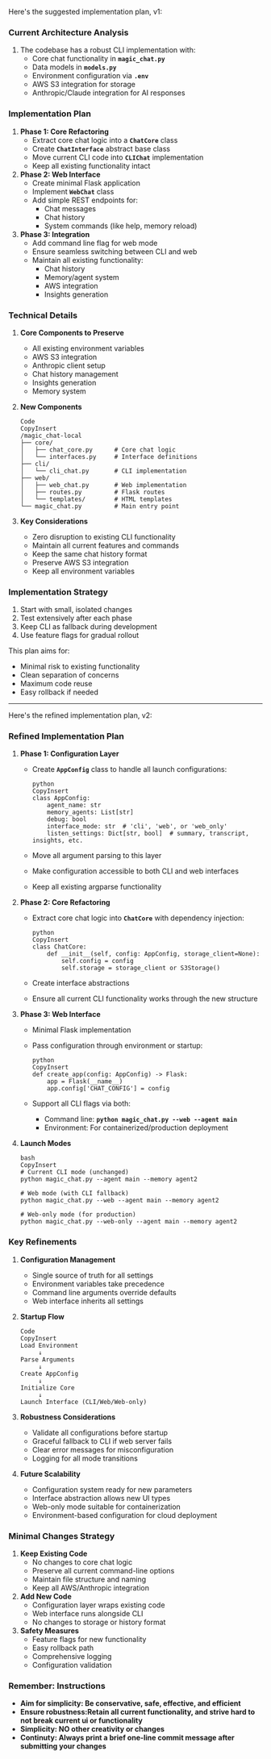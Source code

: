Here's the suggested implementation plan, v1:

### **Current Architecture Analysis**

1. The codebase has a robust CLI implementation with:
    - Core chat functionality in **`magic_chat.py`**
    - Data models in **`models.py`**
    - Environment configuration via **`.env`**
    - AWS S3 integration for storage
    - Anthropic/Claude integration for AI responses

### **Implementation Plan**

1. **Phase 1: Core Refactoring**
    - Extract core chat logic into a **`ChatCore`** class
    - Create **`ChatInterface`** abstract base class
    - Move current CLI code into **`CLIChat`** implementation
    - Keep all existing functionality intact
2. **Phase 2: Web Interface**
    - Create minimal Flask application
    - Implement **`WebChat`** class
    - Add simple REST endpoints for:
        - Chat messages
        - Chat history
        - System commands (like help, memory reload)
3. **Phase 3: Integration**
    - Add command line flag for web mode
    - Ensure seamless switching between CLI and web
    - Maintain all existing functionality:
        - Chat history
        - Memory/agent system
        - AWS integration
        - Insights generation

### **Technical Details**

1. **Core Components to Preserve**
    - All existing environment variables
    - AWS S3 integration
    - Anthropic client setup
    - Chat history management
    - Insights generation
    - Memory system
2. **New Components**
    
    ```
    Code
    CopyInsert
    /magic_chat-local
    ├── core/
    │   ├── chat_core.py      # Core chat logic
    │   └── interfaces.py     # Interface definitions
    ├── cli/
    │   └── cli_chat.py       # CLI implementation
    ├── web/
    │   ├── web_chat.py       # Web implementation
    │   ├── routes.py         # Flask routes
    │   └── templates/        # HTML templates
    └── magic_chat.py         # Main entry point
    
    ```
    
3. **Key Considerations**
    - Zero disruption to existing CLI functionality
    - Maintain all current features and commands
    - Keep the same chat history format
    - Preserve AWS S3 integration
    - Keep all environment variables

### **Implementation Strategy**

1. Start with small, isolated changes
2. Test extensively after each phase
3. Keep CLI as fallback during development
4. Use feature flags for gradual rollout

This plan aims for:

- Minimal risk to existing functionality
- Clean separation of concerns
- Maximum code reuse
- Easy rollback if needed

---

Here's the refined implementation plan, v2:

### **Refined Implementation Plan**

1. **Phase 1: Configuration Layer**
    - Create **`AppConfig`** class to handle all launch configurations:
        
        ```
        python
        CopyInsert
        class AppConfig:
            agent_name: str
            memory_agents: List[str]
            debug: bool
            interface_mode: str  # 'cli', 'web', or 'web_only'
            listen_settings: Dict[str, bool]  # summary, transcript, insights, etc.
        
        ```
        
    - Move all argument parsing to this layer
    - Make configuration accessible to both CLI and web interfaces
    - Keep all existing argparse functionality
2. **Phase 2: Core Refactoring**
    - Extract core chat logic into **`ChatCore`** with dependency injection:
        
        ```
        python
        CopyInsert
        class ChatCore:
            def __init__(self, config: AppConfig, storage_client=None):
                self.config = config
                self.storage = storage_client or S3Storage()
        
        ```
        
    - Create interface abstractions
    - Ensure all current CLI functionality works through the new structure
3. **Phase 3: Web Interface**
    - Minimal Flask implementation
    - Pass configuration through environment or startup:
        
        ```
        python
        CopyInsert
        def create_app(config: AppConfig) -> Flask:
            app = Flask(__name__)
            app.config['CHAT_CONFIG'] = config
        
        ```
        
    - Support all CLI flags via both:
        - Command line: **`python magic_chat.py --web --agent main`**
        - Environment: For containerized/production deployment
4. **Launch Modes**
    
    ```
    bash
    CopyInsert
    # Current CLI mode (unchanged)
    python magic_chat.py --agent main --memory agent2
    
    # Web mode (with CLI fallback)
    python magic_chat.py --web --agent main --memory agent2
    
    # Web-only mode (for production)
    python magic_chat.py --web-only --agent main --memory agent2
    
    ```
    

### **Key Refinements**

1. **Configuration Management**
    - Single source of truth for all settings
    - Environment variables take precedence
    - Command line arguments override defaults
    - Web interface inherits all settings
2. **Startup Flow**
    
    ```
    Code
    CopyInsert
    Load Environment
         ↓
    Parse Arguments
         ↓
    Create AppConfig
         ↓
    Initialize Core
         ↓
    Launch Interface (CLI/Web/Web-only)
    
    ```
    
3. **Robustness Considerations**
    - Validate all configurations before startup
    - Graceful fallback to CLI if web server fails
    - Clear error messages for misconfiguration
    - Logging for all mode transitions
4. **Future Scalability**
    - Configuration system ready for new parameters
    - Interface abstraction allows new UI types
    - Web-only mode suitable for containerization
    - Environment-based configuration for cloud deployment

### **Minimal Changes Strategy**

1. **Keep Existing Code**
    - No changes to core chat logic
    - Preserve all current command-line options
    - Maintain file structure and naming
    - Keep all AWS/Anthropic integration
2. **Add New Code**
    - Configuration layer wraps existing code
    - Web interface runs alongside CLI
    - No changes to storage or history format
3. **Safety Measures**
    - Feature flags for new functionality
    - Easy rollback path
    - Comprehensive logging
    - Configuration validation

### **Remember: Instructions**

- **Aim for simplicity: Be conservative, safe, effective, and efficient**
- **Ensure robustness:Retain all current functionality, and strive hard to not break current ui or functionality**
- **Simplicity: NO other creativity or changes**
- **Continuty: Always print a brief one-line commit message after submitting your changes**